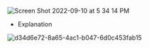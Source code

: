 ![Screen Shot 2022-09-10 at 5 34 14 PM](https://user-images.githubusercontent.com/113051612/189502535-8e23423a-e9d1-480d-89b3-25521e6ca807.png)

- Explanation

![d34d6e72-8a65-4ac1-b047-6d0c453fab15](https://user-images.githubusercontent.com/113051612/189503397-8e2e3f39-1be6-41cf-916a-f3ab127b39b1.png)
